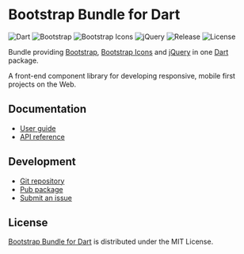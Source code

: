 # Bootstrap Bundle for Dart
![Dart](https://badgen.net/badge/dart/%3E%3D2.8/green) ![Bootstrap](https://badgen.net/badge/bootstrap/4.5.0/yellow) ![Bootstrap Icons](https://badgen.net/badge/bs-icons/1.0.0-alpha3/yellow) ![jQuery](https://badgen.net/badge/jquery/3.5.1/yellow) ![Release](https://img.shields.io/pub/v/bootstrap_bundle.svg) ![License](https://badgen.net/badge/license/MIT/blue)

Bundle providing [Bootstrap](https://getbootstrap.com), [Bootstrap Icons](https://icons.getbootstrap.com) and [jQuery](https://jquery.com) in one [Dart](https://dart.dev) package.

A front-end component library for developing responsive, mobile first projects on the Web.

## Documentation
- [User guide](https://docs.belin.io/bootstrap.dart)
- [API reference](https://api.belin.io/bootstrap.dart)

## Development
- [Git repository](https://git.belin.io/cedx/bootstrap.dart)
- [Pub package](https://pub.dev/packages/bootstrap_bundle)
- [Submit an issue](https://git.belin.io/cedx/bootstrap.dart/issues)

## License
[Bootstrap Bundle for Dart](https://docs.belin.io/bootstrap.dart) is distributed under the MIT License.
